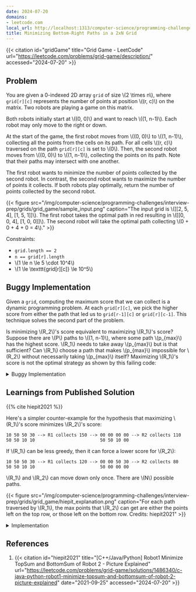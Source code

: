 ```yaml
---
date: 2024-07-20
domains:
- leetcode.com
local_url: http://localhost:1313/computer-science/programming-challenges/interview-prep/grids/grid_game/
title: Minimizing Bottom-Right Paths in a 2xN Grid
---
```


{{< citation
  id="gridGame"
  title="Grid Game - LeetCode"
  url="https://leetcode.com/problems/grid-game/description/"
  accessed="2024-07-20" >}}

## Problem

You are given a 0-indexed 2D array `grid` of size \\(2 \times n\\),
where `grid[r][c]` represents the number of points at position \\((r,
c)\\) on the matrix. Two robots are playing a game on this matrix.

Both robots initially start at \\((0, 0)\\) and want to reach \\((1,
n-1)\\). Each robot may only move to the right or down.

At the start of the game, the first robot moves from \\((0, 0)\\) to
\\((1, n-1)\\), collecting all the points from the cells on its path.
For all cells \\((r, c)\\) traversed on the path `grid[r][c]` is set to
\\(0\\). Then, the second robot moves from \\((0, 0)\\) to \\((1,
n-1)\\), collecting the points on its path. Note that their paths may
intersect with one another.

The first robot wants to minimize the number of points collected by the
second robot. In contrast, the second robot wants to maximize the number
of points it collects. If both robots play optimally, return the number
of points collected by the second robot.

{{< figure
  src="/img/computer-science/programming-challenges/interview-prep/grids/grid_game/sample_input.png"
  caption="The input grid is \\([[2, 5, 4], [1, 5, 1]]\\). The first robot takes the optimal path in red resulting in \\([[0, 0, 4], [1, 0, 0]]\\). The second robot will take the optimal path collecting \\(0 + 0 + 4 + 0 = 4\\)." >}}

Constraints:

* `grid.length == 2`
* `n == grid[r].length`
* \\(1 \le n \le 5 \cdot 10^4\\)
* \\(1 \le \texttt{grid[r][c]} \le 10^5\\)

## Buggy Implementation

Given a `grid`, computing the maximum score that we can collect is a
dynamic programming problem. At each `grid[r][c]`, we pick the higher
score from either the path that led us to `grid[r-1][c]` or
`grid[r][c-1]`. This technique solves the second part of the problem.

Is minimizing \\(R_2\\)'s score equivalent to maximizing \\(R_1\\)'s
score? Suppose there are \\(P\\) paths to \\((1, n-1)\\), where some
path \\(p_{max}\\) has the highest score. \\(R_1\\) needs to take away
\\(p_{max}\\) but is that sufficient? Can \\(R_1\\) choose a path that
makes \\(p_{max}\\) impossible for \\(R_2\\) without necessarily taking
\\(p_{max}\\) itself? Maximizing \\(R_1\\)'s score is not the optimal
strategy as shown by this failing code:

<details>
<summary>Buggy Implementation</summary>

```py
def grid_game(grid: List[List[int]]) -> int:
    def maximum_path(r, c) -> GridPath:
        # Base case: We need to pick up the points at (0, 0).
        if r == 0 and c == 0:
            return GridPath([(r, c)], grid[r][c])

        best_score = -inf
        best_path: List[Tuple[int, int]] = []

        # Choose the best option from the top and left neighbors.
        for (dr, dc) in [(0, -1), (-1, 0)]:
            new_r, new_c = r + dr, c + dc
            if new_r < 0 or new_c < 0:
                continue
            path, score = maximum_path(new_r, new_c)
            if score > best_score:
                best_score = score
                best_path = path

        return GridPath(best_path + [(r, c)], best_score + grid[r][c])

    # Let the first robot collect the max points.
    path_r1, _ = maximum_path(1, n - 1)
    for r, c in path_r1:
        grid[r][c] = 0

    # Then have the second robot try its best.
    _, score_r2 = maximum_path(1, n - 1)
    return score_r2
```

</details>

## Learnings from Published Solution

{{% cite hiepit2021 %}}

Here's a simpler counter-example for the hypothesis that maximizing
\\(R_1\\)'s score minimizes \\(R_2\\)'s score:

```log
10 50 50 30 --> R1 collects 150 --> 00 00 00 00 --> R2 collects 110
50 50 10 10                         50 50 10 00
```

If \\(R_1\\) can be less greedy, then it can force a lower score for
\\(R_2\\):

```log
10 50 50 30 --> R1 collects 120 --> 00 00 50 30 --> R2 collects 80
50 50 10 10                         50 00 00 00
```

\\(R_1\\) and \\(R_2\\) can move down only once. There are \\(N\\)
possible paths.

{{< figure
  src="/img/computer-science/programming-challenges/interview-prep/grids/grid_game/hiepit_explanation.png"
  caption="For each path traversed by \\(R_1\\), the max points that \\(R_2\\) can get are either the points left on the top row, or those left on the bottom row. Credits: hiepit2021" >}}

<details>
<summary>Implementation</summary>

{{< readfile
  file="content/computer-science/programming-challenges/interview-prep/grids/grid_game.py"
  highlight="py" >}}

</details>

## References

1. {{< citation
  id="hiepit2021"
  title="[C++/Java/Python] Robot1 Minimize TopSum and BottomSum of Robot 2 - Picture Explained"
  url="https://leetcode.com/problems/grid-game/solutions/1486340/c-java-python-robot1-minimize-topsum-and-bottomsum-of-robot-2-picture-explained"
  date="2021-09-25"
  accessed="2024-07-20" >}}
